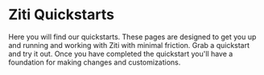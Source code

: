 # Ziti Quickstarts

Here you will find our quickstarts. These pages are designed to get you up and running and working with Ziti with minimal
friction.  Grab a quickstart and try it out.  Once you have completed the quickstart you'll have a foundation for making
changes and customizations.

